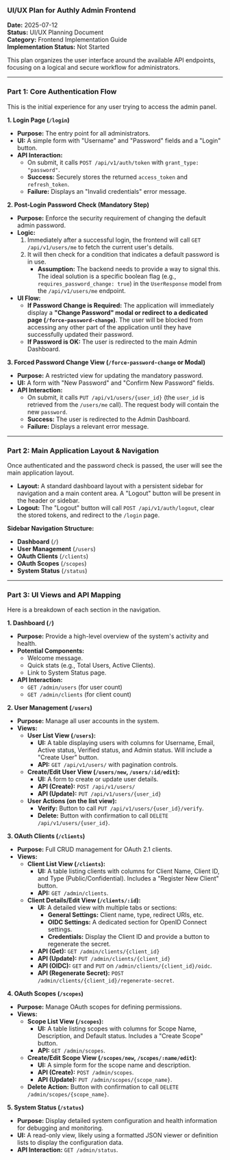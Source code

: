 ### **UI/UX Plan for Authly Admin Frontend**

**Date:** 2025-07-12  
**Status:** UI/UX Planning Document  
**Category:** Frontend Implementation Guide  
**Implementation Status:** Not Started

This plan organizes the user interface around the available API endpoints, focusing on a logical and secure workflow for administrators.

---

### **Part 1: Core Authentication Flow**

This is the initial experience for any user trying to access the admin panel.

**1. Login Page (`/login`)**
*   **Purpose:** The entry point for all administrators.
*   **UI:** A simple form with "Username" and "Password" fields and a "Login" button.
*   **API Interaction:**
    *   On submit, it calls `POST /api/v1/auth/token` with `grant_type: "password"`.
    *   **Success:** Securely stores the returned `access_token` and `refresh_token`.
    *   **Failure:** Displays an "Invalid credentials" error message.

**2. Post-Login Password Check (Mandatory Step)**
*   **Purpose:** Enforce the security requirement of changing the default admin password.
*   **Logic:**
    1.  Immediately after a successful login, the frontend will call `GET /api/v1/users/me` to fetch the current user's details.
    2.  It will then check for a condition that indicates a default password is in use.
        *   **Assumption:** The backend needs to provide a way to signal this. The ideal solution is a specific boolean flag (e.g., `requires_password_change: true`) in the `UserResponse` model from the `/api/v1/users/me` endpoint.
*   **UI Flow:**
    *   **If Password Change is Required:** The application will immediately display a **"Change Password" modal or redirect to a dedicated page (`/force-password-change`)**. The user will be blocked from accessing any other part of the application until they have successfully updated their password.
    *   **If Password is OK:** The user is redirected to the main Admin Dashboard.

**3. Forced Password Change View (`/force-password-change` or Modal)**
*   **Purpose:** A restricted view for updating the mandatory password.
*   **UI:** A form with "New Password" and "Confirm New Password" fields.
*   **API Interaction:**
    *   On submit, it calls `PUT /api/v1/users/{user_id}` (the `user_id` is retrieved from the `/users/me` call). The request body will contain the new `password`.
    *   **Success:** The user is redirected to the Admin Dashboard.
    *   **Failure:** Displays a relevant error message.

---

### **Part 2: Main Application Layout & Navigation**

Once authenticated and the password check is passed, the user will see the main application layout.

*   **Layout:** A standard dashboard layout with a persistent sidebar for navigation and a main content area. A "Logout" button will be present in the header or sidebar.
*   **Logout:** The "Logout" button will call `POST /api/v1/auth/logout`, clear the stored tokens, and redirect to the `/login` page.

**Sidebar Navigation Structure:**

*   **Dashboard** (`/`)
*   **User Management** (`/users`)
*   **OAuth Clients** (`/clients`)
*   **OAuth Scopes** (`/scopes`)
*   **System Status** (`/status`)

---

### **Part 3: UI Views and API Mapping**

Here is a breakdown of each section in the navigation.

**1. Dashboard (`/`)**
*   **Purpose:** Provide a high-level overview of the system's activity and health.
*   **Potential Components:**
    *   Welcome message.
    *   Quick stats (e.g., Total Users, Active Clients).
    *   Link to System Status page.
*   **API Interaction:**
    *   `GET /admin/users` (for user count)
    *   `GET /admin/clients` (for client count)

**2. User Management (`/users`)**
*   **Purpose:** Manage all user accounts in the system.
*   **Views:**
    *   **User List View (`/users`):**
        *   **UI:** A table displaying users with columns for Username, Email, Active status, Verified status, and Admin status. Will include a "Create User" button.
        *   **API:** `GET /api/v1/users/` with pagination controls.
    *   **Create/Edit User View (`/users/new`, `/users/:id/edit`):**
        *   **UI:** A form to create or update user details.
        *   **API (Create):** `POST /api/v1/users/`
        *   **API (Update):** `PUT /api/v1/users/{user_id}`
    *   **User Actions (on the list view):**
        *   **Verify:** Button to call `PUT /api/v1/users/{user_id}/verify`.
        *   **Delete:** Button with confirmation to call `DELETE /api/v1/users/{user_id}`.

**3. OAuth Clients (`/clients`)**
*   **Purpose:** Full CRUD management for OAuth 2.1 clients.
*   **Views:**
    *   **Client List View (`/clients`):**
        *   **UI:** A table listing clients with columns for Client Name, Client ID, and Type (Public/Confidential). Includes a "Register New Client" button.
        *   **API:** `GET /admin/clients`.
    *   **Client Details/Edit View (`/clients/:id`):**
        *   **UI:** A detailed view with multiple tabs or sections:
            *   **General Settings:** Client name, type, redirect URIs, etc.
            *   **OIDC Settings:** A dedicated section for OpenID Connect settings.
            *   **Credentials:** Display the Client ID and provide a button to regenerate the secret.
        *   **API (Get):** `GET /admin/clients/{client_id}`
        *   **API (Update):** `PUT /admin/clients/{client_id}`
        *   **API (OIDC):** `GET` and `PUT` on `/admin/clients/{client_id}/oidc`.
        *   **API (Regenerate Secret):** `POST /admin/clients/{client_id}/regenerate-secret`.

**4. OAuth Scopes (`/scopes`)**
*   **Purpose:** Manage OAuth scopes for defining permissions.
*   **Views:**
    *   **Scope List View (`/scopes`):**
        *   **UI:** A table listing scopes with columns for Scope Name, Description, and Default status. Includes a "Create Scope" button.
        *   **API:** `GET /admin/scopes`.
    *   **Create/Edit Scope View (`/scopes/new`, `/scopes/:name/edit`):**
        *   **UI:** A simple form for the scope name and description.
        *   **API (Create):** `POST /admin/scopes`.
        *   **API (Update):** `PUT /admin/scopes/{scope_name}`.
    *   **Delete Action:** Button with confirmation to call `DELETE /admin/scopes/{scope_name}`.

**5. System Status (`/status`)**
*   **Purpose:** Display detailed system configuration and health information for debugging and monitoring.
*   **UI:** A read-only view, likely using a formatted JSON viewer or definition lists to display the configuration data.
*   **API Interaction:** `GET /admin/status`.
